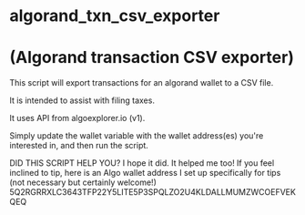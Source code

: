 # algorand_txn_csv_exporter
# (Algorand transaction CSV exporter)

This script will export transactions for an algorand wallet to a CSV file.  

It is intended to assist with filing taxes.

It uses API from algoexplorer.io (v1).

Simply update the wallet variable with the wallet address(es) you're interested in, and then run the script.

DID THIS SCRIPT HELP YOU?
I hope it did. It helped me too! If you feel inclined to tip, here is an Algo wallet address I set up specifically for tips (not necessary but certainly welcome!)
5Q2RGRRXLC3643TFP22Y5LITE5P3SPQLZO2U4KLDALLMUMZWCOEFVEKQEQ
